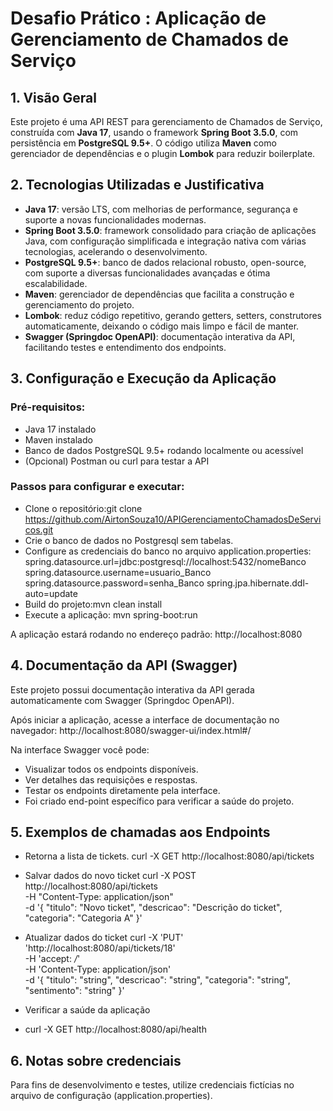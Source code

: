 # Desafio Prático : Aplicação de Gerenciamento de Chamados de Serviço

## 1. Visão Geral

Este projeto é uma API REST para gerenciamento de Chamados de Serviço, construída com **Java 17**, usando o framework **Spring Boot 3.5.0**, com persistência em **PostgreSQL 9.5+**. O código utiliza **Maven** como gerenciador de dependências e o plugin **Lombok** para reduzir boilerplate.

## 2. Tecnologias Utilizadas e Justificativa

- **Java 17**: versão LTS, com melhorias de performance, segurança e suporte a novas funcionalidades modernas.
- **Spring Boot 3.5.0**: framework consolidado para criação de aplicações Java, com configuração simplificada e integração nativa com várias tecnologias, acelerando o desenvolvimento.
- **PostgreSQL 9.5+**: banco de dados relacional robusto, open-source, com suporte a diversas funcionalidades avançadas e ótima escalabilidade.
- **Maven**: gerenciador de dependências que facilita a construção e gerenciamento do projeto.
- **Lombok**: reduz código repetitivo, gerando getters, setters, construtores automaticamente, deixando o código mais limpo e fácil de manter.
- **Swagger (Springdoc OpenAPI)**: documentação interativa da API, facilitando testes e entendimento dos endpoints.

## 3. Configuração e Execução da Aplicação

### Pré-requisitos:

- Java 17 instalado
- Maven instalado
- Banco de dados PostgreSQL 9.5+ rodando localmente ou acessível
- (Opcional) Postman ou curl para testar a API

### Passos para configurar e executar:

- Clone o repositório:git clone https://github.com/AirtonSouza10/APIGerenciamentoChamadosDeServicos.git
- Crie o banco de dados no Postgresql sem tabelas.
- Configure as credenciais do banco no arquivo application.properties:
  spring.datasource.url=jdbc:postgresql://localhost:5432/nomeBanco
  spring.datasource.username=usuario_Banco
  spring.datasource.password=senha_Banco
  spring.jpa.hibernate.ddl-auto=update
- Build do projeto:mvn clean install
- Execute a aplicação: mvn spring-boot:run

A aplicação estará rodando no endereço padrão: http://localhost:8080

## 4. Documentação da API (Swagger)

Este projeto possui documentação interativa da API gerada automaticamente com Swagger (Springdoc OpenAPI).

Após iniciar a aplicação, acesse a interface de documentação no navegador:
http://localhost:8080/swagger-ui/index.html#/

Na interface Swagger você pode:

- Visualizar todos os endpoints disponíveis.
- Ver detalhes das requisições e respostas.
- Testar os endpoints diretamente pela interface.
- Foi criado end-point específico para verificar a saúde do projeto.

## 5. Exemplos de chamadas aos Endpoints
- Retorna a lista de tickets.
curl -X GET http://localhost:8080/api/tickets

- Salvar dados do novo ticket
curl -X POST http://localhost:8080/api/tickets \
-H "Content-Type: application/json" \
-d '{
"titulo": "Novo ticket",
"descricao": "Descrição do ticket",
"categoria": "Categoria A"
}'

- Atualizar dados do ticket
  curl -X 'PUT' \
  'http://localhost:8080/api/tickets/18' \
  -H 'accept: */*' \
  -H 'Content-Type: application/json' \
  -d '{
  "titulo": "string",
  "descricao": "string",
  "categoria": "string",
  "sentimento": "string"
  }'

- Verificar a saúde da aplicação
- curl -X GET http://localhost:8080/api/health


## 6. Notas sobre credenciais
Para fins de desenvolvimento e testes, utilize credenciais fictícias no arquivo de configuração (application.properties).


